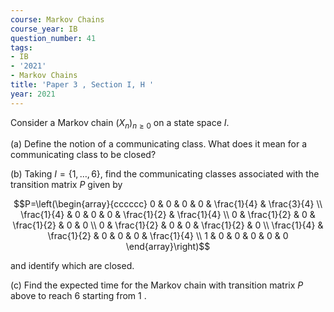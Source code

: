 ```yaml
---
course: Markov Chains
course_year: IB
question_number: 41
tags:
- IB
- '2021'
- Markov Chains
title: 'Paper 3 , Section I, H '
year: 2021
---
```




Consider a Markov chain $\left(X_{n}\right)_{n \geqslant 0}$ on a state space $I$.

(a) Define the notion of a communicating class. What does it mean for a communicating class to be closed?

(b) Taking $I=\{1, \ldots, 6\}$, find the communicating classes associated with the transition matrix $P$ given by

$$P=\left(\begin{array}{cccccc}
0 & 0 & 0 & 0 & \frac{1}{4} & \frac{3}{4} \\
\frac{1}{4} & 0 & 0 & 0 & \frac{1}{2} & \frac{1}{4} \\
0 & \frac{1}{2} & 0 & \frac{1}{2} & 0 & 0 \\
0 & \frac{1}{2} & 0 & 0 & \frac{1}{2} & 0 \\
\frac{1}{4} & \frac{1}{2} & 0 & 0 & 0 & \frac{1}{4} \\
1 & 0 & 0 & 0 & 0 & 0
\end{array}\right)$$

and identify which are closed.

(c) Find the expected time for the Markov chain with transition matrix $P$ above to reach 6 starting from 1 .